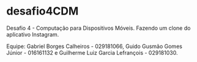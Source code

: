 # desafio4CDM
Desafio 4 - Computação para Dispositivos Móveis. Fazendo um clone do aplicativo Instagram.

Equipe: Gabriel Borges Calheiros - 029181066, Guido Gusmão Gomes Júnior - 016161132 e Guilherme Luiz Garcia Lefrançois - 029181030.
